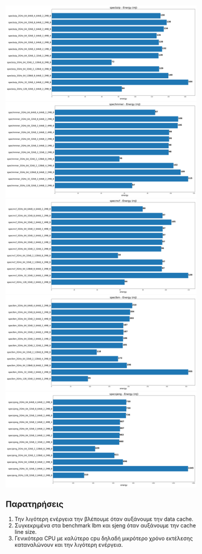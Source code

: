 ![](./specbzip_energy.png)
![](./spechmmer_energy.png)
![](./specmcf_energy.png)
![](./speclbm_energy.png)
![](./specsjeng_energy.png)

## Παρατηρήσεις

1. Την λιγότερη ενέργεια την βλέπουμε όταν αυξάνουμε την data cache.
2. Συγκεκριμένα στα benchmark lbm και sjeng όταν αυξάνουμε την cache line size.
3. Γενικότερα CPU με καλύτερο cpu δηλαδή μικρότερο χρόνο εκτέλεσης καταναλώνουν και την λιγότερη ενέργεια.
